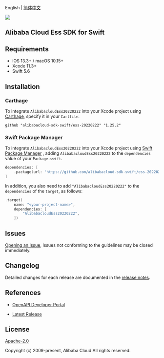 English | [简体中文](README-CN.md)

![](https://aliyunsdk-pages.alicdn.com/icons/AlibabaCloud.svg)

## Alibaba Cloud Ess SDK for Swift

## Requirements

- iOS 13.3+ / macOS 10.15+
- Xcode 11.3+
- Swift 5.6

## Installation

### Carthage

To integrate `AlibabacloudEss20220222` into your Xcode project using [Carthage](https://github.com/Carthage/Carthage), specify it in your `Cartfile`:

```ogdl
github "alibabacloud-sdk-swift/ess-20220222" "1.25.2"
```

### Swift Package Manager

To integrate `AlibabacloudEss20220222` into your Xcode project using [Swift Package Manager](https://swift.org/package-manager/) , adding `AlibabacloudEss20220222` to the `dependencies` value of your `Package.swift`.

```swift
dependencies: [
    .package(url: "https://github.com/alibabacloud-sdk-swift/ess-20220222.git", from: "1.25.2")
]
```

In addition, you also need to add `"AlibabacloudEss20220222"` to the `dependencies` of the `target`, as follows:

```swift
.target(
    name: "<your-project-name>",
    dependencies: [
        "AlibabacloudEss20220222",
    ])
```

## Issues

[Opening an Issue](https://github.com/alibabacloud-sdk-swift/ess-20220222/issues/new), Issues not conforming to the guidelines may be closed immediately.

## Changelog

Detailed changes for each release are documented in the [release notes](./ChangeLog.txt).

## References

* [OpenAPI Developer Portal](https://next.api.alibabacloud.com/home)
- [Latest Release](https://github.com/alibabacloud-sdk-swift/ess-20220222)

## License

[Apache-2.0](http://www.apache.org/licenses/LICENSE-2.0)

Copyright (c) 2009-present, Alibaba Cloud All rights reserved.

